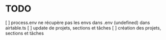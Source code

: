 # TODO

[ ] process.env ne récupère pas les envs dans .env (undefined) dans airtable.ts
[ ] update de projets, sections et tâches
[ ] création des projets, sections et tâches